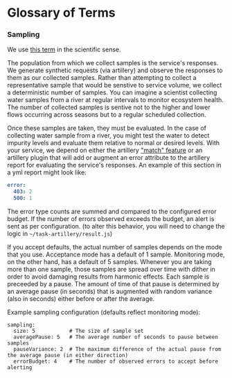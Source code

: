 # Glossary of Terms

<!-- TODO define these as well
### Acceptance
(see also [Sampling](#sampling))

### Artillery
see https://artillery.io/

### Arrival
see https://artillery.io/docs/script-reference/#script-reference

### Burn

### Load

### Monitoring
(see also [Sampling](#sampling))

### Performance
-->

### Sampling

We use [this term](https://www.merriam-webster.com/dictionary/sampling) in the scientific sense.

The population from which we collect samples is the service's responses.  We generate synthetic requests (via artillery) and observe the responses to them as our collected samples.  Rather than attempting to collect a representative sample that would be senstive to service volume, we collect a deterministic number of samples.  You can imagine a scientist collecting water samples from a river at regular intervals to monitor ecosystem health.  The number of collected samples is sentive not to the higher and lower flows occurring across seasons but to a regular scheduled collection.

Once these samples are taken, they must be evaluated.  In the case of collecting water sample from a river, you might test the water to detect impurity levels and evaluate them relative to normal or desired levels.  With your service, we depend on either the artillery ["match" feature](https://github.com/shoreditch-ops/artillery/blob/master/core/lib/engine_util.js#L318) or an artillery plugin that will add or augment an error attribute to the artillery report for evaluating the service's responses.  An example of this section in a yml report might look like:

```yml
error:
  403: 2
  500: 1
```

The error type counts are summed and compared to the configured error budget.  If the number of errors observed exceeds the budget, an alert is sent as per configuration.  (to alter this behavior, you will need to change the logic in `~/task-artillery/result.js`)

If you accept defaults, the actual number of samples depends on the mode that you use.  Acceptance mode has a default of 1 sample.  Monitoring mode, on the other hand, has a default of 5 samples.  Whenever you are taking more than one sample, those samples are spread over time with dither in order to avoid damaging results from harmonic effects.  Each sample is preceeded by a pause.  The amount of time of that pause is determined by an average pause (in seconds) that is augmented with random variance (also in seconds) either before or after the average.

Example sampling configuration (defaults reflect monitoring mode):
```
sampling:
  size: 5           # The size of sample set
  averagePause: 5   # The average number of seconds to pause between samples
  pauseVariance: 2  # The maximum difference of the actual pause from the average pause (in either direction)
  errorBudget: 4    # The number of observed errors to accept before alerting
```

<!-- TODO define these as well
### Serverless
(see also [Serverless Framework](#serverless-framework))

### Serverless Framework
-->
